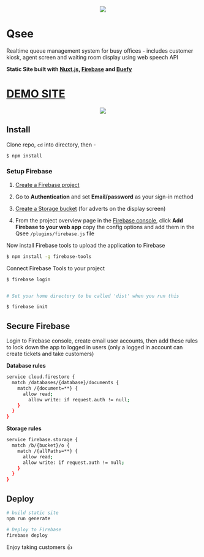 <p align="center">
<img  src="https://imgur.com/XHtnKS4.png"  />
</p>

# Qsee

Realtime queue management system for busy offices - includes customer kiosk, agent screen and waiting room display using web speech API

**Static Site built with [Nuxt.js](https://nuxtjs.org/), [Firebase](https://firebase.google.com/) and [Buefy](https://buefy.org/)**

# **[DEMO SITE](https://waiting-room-c9c18.firebaseapp.com)**

<p align="center">
<img  src="https://media.giphy.com/media/UVGN72cOb8PD2pTtmx/giphy.gif"  />
</p>

## Install

Clone repo, `cd` into directory, then -

```bash
$ npm install
```

### Setup Firebase

1.  [Create a Firebase project](https://firebase.google.com/)

2) Go to **Authentication** and set **Email/password** as your sign-in method

3.  [Create a Storage bucket](https://cloud.google.com/storage/docs/creating-buckets) (for adverts on the display screen)

4) From the project overview page in the [Firebase console](https://console.firebase.google.com/), click **Add Firebase to your web app** copy the config options and add them in the Qsee `/plugins/firebase.js` file

Now install Firebase tools to upload the application to Firebase

```bash
$ npm install -g firebase-tools
```

Connect Firebase Tools to your project

```bash
$ firebase login


# Set your home directory to be called 'dist' when you run this

$ firebase init
```

## Secure Firebase

Login to Firebase console, create email user accounts, then add these rules to lock down the app to logged in users (only a logged in account can create tickets and take customers)

**Database rules**

```bash
service cloud.firestore {
  match /databases/{database}/documents {
    match /{document=**} {
      allow read;
  		allow write: if request.auth != null;
    }
  }
}
```

**Storage rules**

```bash
service firebase.storage {
  match /b/{bucket}/o {
    match /{allPaths=**} {
      allow read;
      allow write: if request.auth != null;
    }
  }
}
```

## Deploy

```bash
# build static site
npm run generate

# Deploy to Firebase
firebase deploy
```

Enjoy taking customers :+1:
